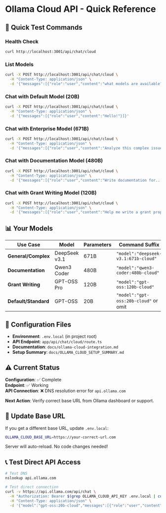 # Ollama Cloud API - Quick Reference

## 🚀 Quick Test Commands

### Health Check
```bash
curl http://localhost:3001/api/chat/cloud
```

### List Models
```bash
curl -X POST http://localhost:3001/api/chat/cloud \
  -H "Content-Type: application/json" \
  -d '{"messages":[{"role":"user","content":"what models are available?"}]}'
```

### Chat with Default Model (20B)
```bash
curl -X POST http://localhost:3001/api/chat/cloud \
  -H "Content-Type: application/json" \
  -d '{"messages":[{"role":"user","content":"Hello!"}]}'
```

### Chat with Enterprise Model (671B)
```bash
curl -X POST http://localhost:3001/api/chat/cloud \
  -H "Content-Type: application/json" \
  -d '{"messages":[{"role":"user","content":"Analyze this complex issue..."}],"model":"deepseek-v3.1:671b-cloud"}'
```

### Chat with Documentation Model (480B)
```bash
curl -X POST http://localhost:3001/api/chat/cloud \
  -H "Content-Type: application/json" \
  -d '{"messages":[{"role":"user","content":"Write documentation for..."}],"model":"qwen3-coder:480b-cloud"}'
```

### Chat with Grant Writing Model (120B)
```bash
curl -X POST http://localhost:3001/api/chat/cloud \
  -H "Content-Type: application/json" \
  -d '{"messages":[{"role":"user","content":"Help me write a grant proposal for..."}],"model":"gpt-oss:120b-cloud"}'
```

## 📊 Your Models

| Use Case | Model | Parameters | Command Suffix |
|----------|-------|------------|----------------|
| **General/Complex** | DeepSeek v3.1 | 671B | `"model":"deepseek-v3.1:671b-cloud"` |
| **Documentation** | Qwen3 Coder | 480B | `"model":"qwen3-coder:480b-cloud"` |
| **Grant Writing** | GPT-OSS Pro | 120B | `"model":"gpt-oss:120b-cloud"` |
| **Default/Standard** | GPT-OSS | 20B | `"model":"gpt-oss:20b-cloud"` or omit |

## 🔧 Configuration Files

- **Environment**: `.env.local` (in project root)
- **API Endpoint**: `app/api/chat/cloud/route.ts`
- **Documentation**: `docs/ollama-cloud-integration.md`
- **Setup Summary**: `docs/OLLAMA_CLOUD_SETUP_SUMMARY.md`

## ⚠️ Current Status

**Configuration**: ✅ Complete  
**Endpoint**: ✅ Working  
**API Connection**: ❌ DNS resolution error for `api.ollama.com`

**Next Action**: Verify correct base URL from Ollama dashboard or support.

## 🔄 Update Base URL

If you get a different base URL, update `.env.local`:

```bash
OLLAMA_CLOUD_BASE_URL=https://your-correct-url.com
```

Server will auto-reload. No code changes needed!

## 📞 Test Direct API Access

```bash
# Test DNS
nslookup api.ollama.com

# Test direct connection
curl -v https://api.ollama.com/api/chat \
  -H "Authorization: Bearer $(grep OLLAMA_CLOUD_API_KEY .env.local | cut -d '=' -f2)" \
  -H "Content-Type: application/json" \
  -d '{"model":"gpt-oss:20b-cloud","messages":[{"role":"user","content":"test"}]}'
```

